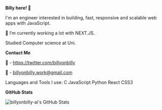 
**Billy here! 🦾**

I'm an engineer interested in building, fast, responsive and scalable web apps with JavaScript.

🌱 I’m currently working a lot with NEXT.JS.

Studied Computer science at Uni.

**Contact Me**

🔗 - https://twitter.com/billyonbilly

📧 - billyonbilly.work@gmail.com

Languages and Tools I use: C JavaScript Python React CSS3

**GitHub Stats**

<img src="https://github-readme-stats.vercel.app/api/top-langs/?username=billyonbilly-ai&theme=tokyonight&show_icons=true&hide_border=true&layout=compact" alt="billyonbilly-ai's GitHub Stats" />


